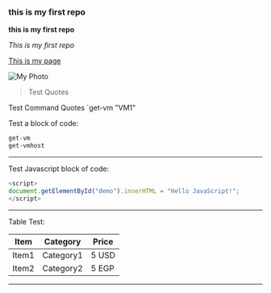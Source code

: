 ### this is my first repo

**this is my first repo**


_This is my first repo_


[This is my page](https://www.linkedin.com/in/sherif-h-ali/)

![My Photo](https://media.licdn.com/dms/image/C4E03AQGP1zbdtyW3IQ/profile-displayphoto-shrink_200_200/0?e=1575504000&v=beta&t=lWyijecJNS2kCZZeZN4lcMcyISJff8fO9mFSR-WTlBE)

>Test Quotes

Test Command Quotes `get-vm "VM1"

Test a block of code:

```powershell
get-vm
get-vmhost
```
---

Test Javascript block of code:

```javascript
<script>
document.getElementById("demo").innerHTML = "Hello JavaScript!";
</script>
```

---

Table Test:

|Item|Category|Price|
|---|---|---|
|Item1|Category1|5 USD|
|Item2|Category2|5 EGP|

---
